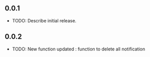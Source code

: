 ## 0.0.1

* TODO: Describe initial release.


## 0.0.2

* TODO: New function updated : function to delete all notification 